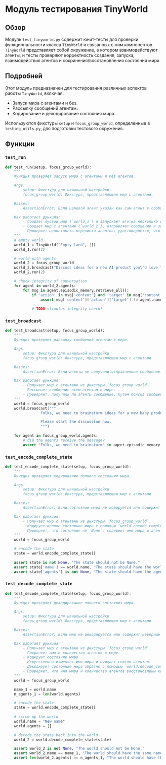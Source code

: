 # Модуль тестирования TinyWorld

## Обзор

Модуль `test_tinyworld.py` содержит юнит-тесты для проверки функциональности класса `TinyWorld` и связанных с ним компонентов. `TinyWorld` представляет собой окружение, в котором взаимодействуют агенты, и тесты проверяют корректность создания, запуска, взаимодействия агентов и сохранения/восстановления состояния мира.

## Подробней

Этот модуль предназначен для тестирования различных аспектов работы `TinyWorld`, включая:
- Запуск мира с агентами и без.
- Рассылку сообщений агентам.
- Кодирование и декодирование состояния мира.

Используются фикстуры `setup` и `focus_group_world`, определенные в `testing_utils.py`, для подготовки тестового окружения.

## Функции

### `test_run`

```python
def test_run(setup, focus_group_world):
    """
    Функция проверяет запуск мира с агентами и без агентов.

    Args:
        setup: Фикстура для начальной настройки.
        focus_group_world: Фикстура, представляющая мир с агентами.

    Raises:
        AssertionError: Если целевой агент указан как сам агент в сообщениях.

    Как работает функция:
        - Создает пустой мир (`world_1`) и запускает его на несколько шагов.
        - Создает мир с агентами (`world_2`), отправляет сообщение и запускает его на несколько шагов.
        - Проверяет целостность переписки агентов: удостоверяется, что ни один агент не отправляет сообщения самому себе.
    """
    # empty world
    world_1 = TinyWorld("Empty land", [])   
    world_1.run(2)

    # world with agents
    world_2 = focus_group_world
    world_2.broadcast("Discuss ideas for a new AI product you\'d love to have.")
    world_2.run(2)

    # check integrity of conversation
    for agent in world_2.agents:
        for msg in agent.episodic_memory.retrieve_all():
            if 'action' in msg['content'] and 'target' in msg['content']['action']:
                assert msg['content']['action']['target'] != agent.name, f"{agent.name} should not have any messages with itself as the target."
            
            # TODO stimulus integrity check?
```

### `test_broadcast`

```python
def test_broadcast(setup, focus_group_world):
    """
    Функция проверяет рассылку сообщений агентам в мире.

    Args:
        setup: Фикстура для начальной настройки.
        focus_group_world: Фикстура, представляющая мир с агентами.

    Raises:
        AssertionError: Если агенты не получили отправленное сообщение.

    Как работает функция:
        - Получает мир с агентами из фикстуры `focus_group_world`.
        - Рассылает сообщение всем агентам в мире.
        - Проверяет, получили ли агенты сообщение, путем поиска сообщения в памяти агентов.
    """
    world = focus_group_world
    world.broadcast("""
                Folks, we need to brainstorm ideas for a new baby product. Something moms have been asking for centuries and never got.

                Please start the discussion now.
                """)
    
    for agent in focus_group_world.agents:
        # did the agents receive the message?
        assert "Folks, we need to brainstorm" in agent.episodic_memory.retrieve_first(1)[0]['content']['stimuli'][0]['content'], f"{agent.name} should have received the message."
```

### `test_encode_complete_state`

```python
def test_encode_complete_state(setup, focus_group_world):
    """
    Функция проверяет кодирование полного состояния мира.

    Args:
        setup: Фикстура для начальной настройки.
        focus_group_world: Фикстура, представляющая мир с агентами.

    Raises:
        AssertionError: Если состояние мира не кодируется или содержит неверные данные.

    Как работает функция:
        - Получает мир с агентами из фикстуры `focus_group_world`.
        - Кодирует полное состояние мира с помощью `world.encode_complete_state()`.
        - Проверяет, что состояние не `None`, содержит имя мира и агентов.
    """
    world = focus_group_world

    # encode the state
    state = world.encode_complete_state()
    
    assert state is not None, "The state should not be None."
    assert state['name'] == world.name, "The state should have the world name."
    assert state['agents'] is not None, "The state should have the agents."
```

### `test_decode_complete_state`

```python
def test_decode_complete_state(setup, focus_group_world):
    """
    Функция проверяет декодирование полного состояния мира.

    Args:
        setup: Фикстура для начальной настройки.
        focus_group_world: Фикстура, представляющая мир с агентами.

    Raises:
        AssertionError: Если мир не декодируется или содержит неверные данные.

    Как работает функция:
        - Получает мир с агентами из фикстуры `focus_group_world`.
        - Сохраняет имя и количество агентов в мире.
        - Кодирует состояние мира.
        - Искусственно изменяет имя мира и очищает список агентов.
        - Декодирует состояние мира обратно с помощью `world.decode_complete_state(state)`.
        - Проверяет, что имя мира и количество агентов восстановлены корректно.
    """
    world = focus_group_world

    name_1 = world.name
    n_agents_1 = len(world.agents)

    # encode the state
    state = world.encode_complete_state()
    
    # screw up the world
    world.name = "New name"
    world.agents = []

    # decode the state back into the world
    world_2 = world.decode_complete_state(state)

    assert world_2 is not None, "The world should not be None."
    assert world_2.name == name_1, "The world should have the same name."
    assert len(world_2.agents) == n_agents_1, "The world should have the same number of agents."
